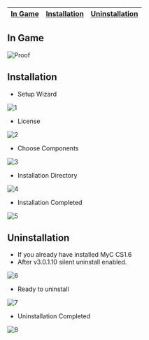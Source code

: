 | [In Game](http://code.google.com/p/myc/wiki/Screenshots#In_Game) | [Installation](http://code.google.com/p/myc/wiki/Screenshots#Installation) | [Uninstallation](http://code.google.com/p/myc/wiki/Screenshots#Uninstallation) |
|:-----------------------------------------------------------------|:---------------------------------------------------------------------------|:-------------------------------------------------------------------------------|

## In Game ##
![Proof](https://raw.githubusercontent.com/sniperzik/myc/master/img/proofaw.png)

## Installation ##

  * Setup Wizard
  
![1](https://raw.githubusercontent.com/sniperzik/myc/master/img/1.jpg)

  * License
  
![2](https://raw.githubusercontent.com/sniperzik/myc/master/img/2.jpg)

  * Choose Components
  
![3](https://raw.githubusercontent.com/sniperzik/myc/master/img/3.jpg)

  * Installation Directory
  
![4](https://raw.githubusercontent.com/sniperzik/myc/master/img/4.jpg)

  * Installation Completed
  
![5](https://raw.githubusercontent.com/sniperzik/myc/master/img/5.jpg)

## Uninstallation ##

  * If you already have installed MyC CS1.6
  * After v3.0.1.10 silent uninstall enabled.
  
![6](https://raw.githubusercontent.com/sniperzik/myc/master/img/6.jpg)

  * Ready to uninstall
  
![7](https://raw.githubusercontent.com/sniperzik/myc/master/img/7.jpg)

  * Uninstallation Completed
  
![8](https://raw.githubusercontent.com/sniperzik/myc/master/img/8.jpg)
